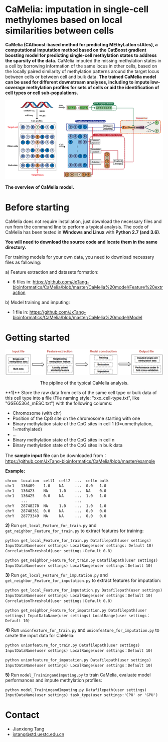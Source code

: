 # CaMelia: imputation in single-cell methylomes based on local similarities between cells

**CaMelia (CAtboost-based method for predicting MEthyLatIon stAtes), a computational imputation method based on the CatBoost gradient boosting model for predicting single-cell methylation states to address the sparsity of the data.** CaMelia imputed the missing methylation states in a cell by borrowing information of the same locus in other cells, based on the locally paired similarity of methylation patterns around the target locus between cells or between cell and bulk data. 
**The trained CaMelia model can be used for different downstream analyses, including to impute low-coverage methylation profiles for sets of cells or aid the identification of cell types or cell sub-populations.**

![image](https://github.com/JxTang-bioinformatics/CaMelia/blob/master/image/forgithub-01.png)

**The overview of CaMelia model.**

# Before starting

CaMelia does not require installation, just download the necessary files and run from the command line to perform a typical analysis. The code of CaMelia has been tested in **Windows and Linux** with **Python 2.7 (and 3.6)**.

**You will need to download the source code and locate them in the same directory.**

For training models for your own data, you need to download necessary files as fallowing:

   a) Feature extraction and datasets formation:
   
   * 6 files in:
   https://github.com/JxTang-bioinformatics/CaMelia/blob/master/CaMelia%20model/Feature%20extraction
  
   b) Model training and imputing:
   
   * 1 file in:
   https://github.com/JxTang-bioinformatics/CaMelia/blob/master/CaMelia%20model/Model
   
   
# Getting started

![image](https://github.com/JxTang-bioinformatics/CaMelia/blob/master/image/run_steps.png)
<p align="center">
The pipline of the typical CaMelia analysis.
</p>
**1)** Store the raw data from cells of the same cell type or bulk data of this cell type into a file (File naming style: "xxx_cell-type.txt", like "GSE65364_mESC.txt") with the following columns:

* Chromosome (with chr)
* Position of the CpG site on the chromosome starting with one
* Binary methylation state of the CpG sites in cell 1 (0=unmethylation, 1=methylated)
* ...
* Binary methylation state of the CpG sites in cell n
* Binary methylation state of the CpG sites in bulk data

The **sample input file** can be downloaded from：
https://github.com/JxTang-bioinformatics/CaMelia/blob/master/example

**Example:**

```
chrom  location  cell1  cell2  ...  celln bulk
chr1   136409    1.0    NA     ...  0.0   1.0
chr1   136423    NA     1.0    ...  NA    0.0
chr1   136425    0.0    NA     ...  1.0   1.0
       ...                     ...
chrY   28748270  NA     1.0    ...  1.0   1.0
chrY   28748361  0.0    NA     ...  0.0   0.0
chrY   28773349  NA     NA     ...  0.0   0.0
```

**2)** Run ``get_local_Feature_for_train.py`` and ``get_neighbor_Feature_for_train.py`` to extract features for training:
```
python get_local_Feature_for_train.py Datafilepath(user settings) InputDataName(user settings) LocalRange(user settings: Default 10) CorrelationThreshold(user settings：Default 0.8)
```
```
python get_neighbor_Feature_for_train.py Datafilepath(user settings) InputDataName(user settings) LocalRange(user settings：Default 10)
```
**3)** Run ``get_local_Feature_for_imputation.py`` and ``get_neighbor_Feature_for_imputation.py`` to extract features for imputation: 
```
python get_local_Feature_for_imputation.py Datafilepath(user settings) InputDataName(user settings) LocalRange(user settings：Default 10) CorrelationThreshold(user settings：Default 0.8)
```
```
python get_neighbor_Feature_for_imputation.py Datafilepath(user settings) InputDataName(user settings) LocalRange(user settings：Default 10)
```
**4)** Run ``unionfeature_for_train.py`` and ``unionfeature_for_imputation.py`` to create the input data for CaMelia: 
```
python unionfeature_for_train.py Datafilepath(user settings) InputDataName(user settings) LocalRange(user settings：Default 10)
```
```
python unionfeature_for_imputation.py Datafilepath(user settings) InputDataName(user settings) LocalRange(user settings：Default 10)
```
**5)** Run ``model_TrainingandImputing.py`` to train CaMelia, evaluate model performances and impute methylation profiles:
```
python model_TrainingandImputing.py Datafilepath(user settings) InputDataName(user settings) task_type(user settings:'CPU' or 'GPU')
```


# Contact

* Jianxiong Tang
* jxtang@std.uestc.edu.cn 



